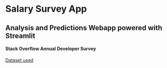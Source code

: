 # Salary Survey App
## Analysis and Predictions Webapp powered with Streamlit

#### Stack Overflow Annual Developer Survey
[Dataset used](https://insights.stackoverflow.com/survey/)
